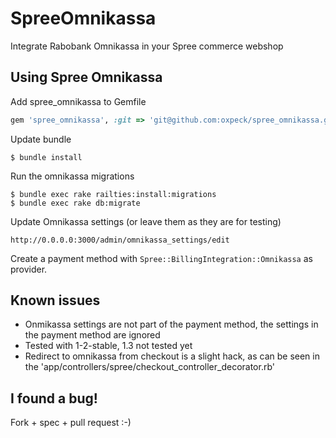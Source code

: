 SpreeOmnikassa
==============

Integrate Rabobank Omnikassa in your Spree commerce webshop


Using Spree Omnikassa
---------------------
Add spree_omnikassa to Gemfile

```ruby
gem 'spree_omnikassa', :git => 'git@github.com:oxpeck/spree_omnikassa.git
```

Update bundle

	$ bundle install

Run the omnikassa migrations

	$ bundle exec rake railties:install:migrations
	$ bundle exec rake db:migrate

Update Omnikassa settings (or leave them as they are for testing)

	http://0.0.0.0:3000/admin/omnikassa_settings/edit

Create a payment method with `Spree::BillingIntegration::Omnikassa` as provider.

Known issues
------------
* Onmikassa settings are not part of the payment method, the settings in the payment method are ignored
* Tested with 1-2-stable, 1.3 not tested yet
* Redirect to omnikassa from checkout is a slight hack, as can be seen in the 'app/controllers/spree/checkout_controller_decorator.rb'

I found a bug!
--------------

Fork + spec + pull request :-)